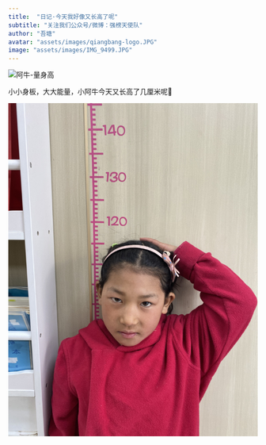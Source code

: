 ```yaml
---
title:  "日记·今天我好像又长高了呢"
subtitle: "关注我们公众号/微博：强榜天使队"
author: "吾塘"
avatar: "assets/images/qiangbang-logo.JPG"
image: "assets/images/IMG_9499.JPG"
---
```


![阿牛-量身高](assets/images/阿牛-量身高.GIF)

小小身板，大大能量，小阿牛今天又长高了几厘米呢🤔️

![shengao02](assets/images/IMG_9499.JPG)
